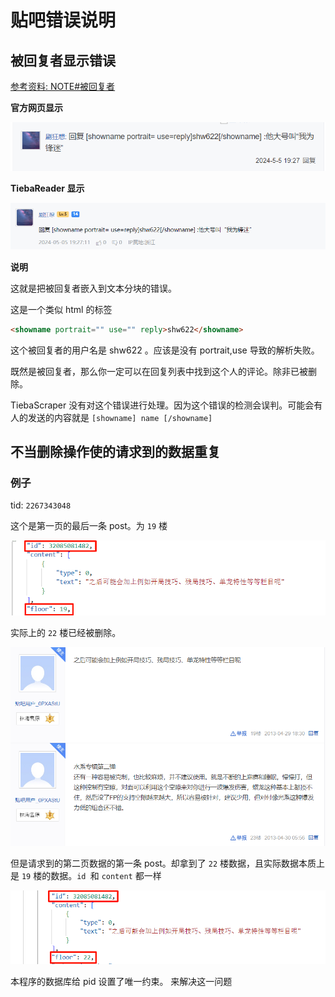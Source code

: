 # 贴吧错误说明

## 被回复者显示错误

[参考资料: NOTE#被回复者](./note.md#被回复者)

**官方网页显示**

![1720660235522](./assets/tieba_error_desc/images/1720660235522.png)

**TiebaReader 显示**

![1720660393315](./assets/tieba_error_desc/images/1720660393315.png)

**说明**

这就是把被回复者嵌入到文本分块的错误。

这是一个类似 html 的标签

```html
<showname portrait="" use="" reply>shw622</showname>
```

这个被回复者的用户名是 shw622 。应该是没有 portrait,use 导致的解析失败。

既然是被回复者，那么你一定可以在回复列表中找到这个人的评论。除非已被删除。

TiebaScraper 没有对这个错误进行处理。因为这个错误的检测会误判。可能会有人的发送的内容就是 `[showname] name [/showname]`

## 不当删除操作使的请求到的数据重复

### 例子

tid: `2267343048`

这个是第一页的最后一条 post。为 `19` 楼

![1720744991697](./assets/tieba_error_desc/images/1720744991697.png)

实际上的 `22` 楼已经被删除。

![1720745431919](./assets/tieba_error_desc/images/1720745431919.png)

但是请求到的第二页数据的第一条 post。却拿到了 `22` 楼数据，且实际数据本质上是 `19` 楼的数据。`id `和 `content` 都一样

![1720744929782](./assets/tieba_error_desc/images/1720744929782.png)

本程序的数据库给 pid 设置了唯一约束。 来解决这一问题
